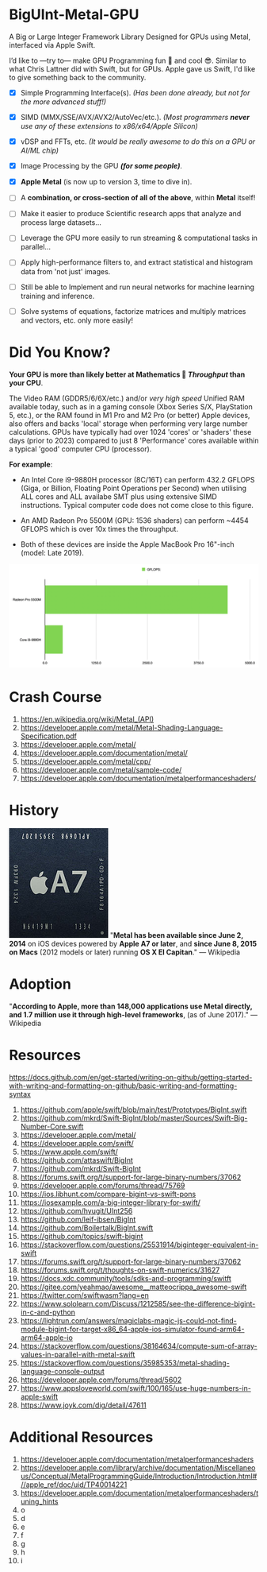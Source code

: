 # BigUInt-Metal-GPU
A Big or Large Integer Framework Library Designed for GPUs using Metal, interfaced via Apple Swift.

I’d like to —try to— make GPU Programming fun 🤩 and cool 😎. Similar to what Chris Lattner did with Swift, but for GPUs. Apple gave us Swift, I'd like to give something back to the community.

 - [x] Simple Programming Interface(s). *(Has been done already, but not for the more advanced stuff!)*

 - [x] SIMD (MMX/SSE/AVX/AVX2/AutoVec/etc.). *(Most programmers **never** use any of these extensions to x86/x64/Apple Silicon)*

 - [x] vDSP and FFTs, etc. *(It would be really awesome to do this on a GPU or AI/ML chip)*

 - [x] Image Processing by the GPU ***(for some people)***.

 - [x] **Apple Metal** (is now up to version 3, time to dive in).

 - [ ] A **combination, or cross-section of all of the above**, within **Metal** itself!

 - [ ] Make it easier to produce Scientific research apps that analyze and process large datasets…
 - [ ] Leverage the GPU more easily to run streaming & computational tasks in parallel…
 - [ ] Apply high-performance filters to, and extract statistical and histogram data from 'not just' images.
 - [ ] Still be able to Implement and run neural networks for machine learning training and inference.
 - [ ] Solve systems of equations, factorize matrices and multiply matrices and vectors, etc. only more easily!

# Did You Know?
**Your GPU is more than likely better at Mathematics 🧮 *Throughput* than your CPU**.

The Video RAM (GDDR5/6/6X/etc.) and/or *very high speed* Unified RAM available today, such as in a gaming console (Xbox Series S/X, PlayStation 5, etc.), or the RAM found in M1 Pro and M2 Pro (or better) Apple devices, also offers and backs 'local' storage when performing very large number calculations. GPUs have typically  had over 1024 'cores' or 'shaders' these days (prior to 2023) compared to just 8 'Performance' cores available within a typical 'good' computer CPU (processor).

**For example**:
 - An Intel Core i9-9880H processor (8C/16T) can perform 432.2 GFLOPS (Giga, or Billion, Floating Point Operations per Second) when utilising ALL cores and ALL availabe SMT plus using extensive SIMD instructions. Typical computer code does not come close to this figure.

 - An AMD Radeon Pro 5500M (GPU: 1536 shaders) can perform ~4454 GFLOPS which is over 10x times the throughput.
 - Both of these devices are inside the Apple MacBook Pro 16"-inch (model: Late 2019).

![Comparison of CPU vs GPU Performance.](/images/Comparison001.png)

# Crash Course

1. https://en.wikipedia.org/wiki/Metal_(API)
2. https://developer.apple.com/metal/Metal-Shading-Language-Specification.pdf
4. https://developer.apple.com/metal/
5. https://developer.apple.com/documentation/metal/
6. https://developer.apple.com/metal/cpp/
7. https://developer.apple.com/metal/sample-code/
8. https://developer.apple.com/documentation/metalperformanceshaders/

# History
![Apple A7 processor.](/images/AED20F3B-7CC0-4476-8203-D6B91878B6B0.jpeg)
"**Metal has been available since June 2, 2014** on iOS devices powered by **Apple A7 or later**, and **since June 8, 2015 on Macs** (2012 models or later) running **OS X El Capitan**." — Wikipedia

# Adoption
"**According to Apple, more than 148,000 applications use Metal directly, and 1.7 million use it through high-level frameworks**, (as of June 2017)." — Wikipedia

# Resources

https://docs.github.com/en/get-started/writing-on-github/getting-started-with-writing-and-formatting-on-github/basic-writing-and-formatting-syntax

1. https://github.com/apple/swift/blob/main/test/Prototypes/BigInt.swift
2. https://github.com/mkrd/Swift-BigInt/blob/master/Sources/Swift-Big-Number-Core.swift
3. https://developer.apple.com/metal/
4. https://developer.apple.com/swift/
5. https://www.apple.com/swift/
6. https://github.com/attaswift/BigInt
7. https://github.com/mkrd/Swift-BigInt
8. https://forums.swift.org/t/support-for-large-binary-numbers/37062
9. https://developer.apple.com/forums/thread/75769
10. https://ios.libhunt.com/compare-bigint-vs-swift-pons
11. https://iosexample.com/a-big-integer-library-for-swift/
12. https://github.com/hyugit/UInt256
13. https://github.com/leif-ibsen/BigInt
14. https://github.com/Boilertalk/BigInt.swift
15. https://github.com/topics/swift-bigint
16. https://stackoverflow.com/questions/25531914/biginteger-equivalent-in-swift
17. https://forums.swift.org/t/support-for-large-binary-numbers/37062
18. https://forums.swift.org/t/thoughts-on-swift-numerics/31627
19. https://docs.xdc.community/tools/sdks-and-programming/switft
20. https://gitee.com/yeahmao/awesome__matteocrippa_awesome-swift
21. https://twitter.com/swiftwasm?lang=en
22. https://www.sololearn.com/Discuss/1212585/see-the-difference-bigint-in-c-and-python
23. https://lightrun.com/answers/magiclabs-magic-js-could-not-find-module-bigint-for-target-x86_64-apple-ios-simulator-found-arm64-arm64-apple-io
24. https://stackoverflow.com/questions/38164634/compute-sum-of-array-values-in-parallel-with-metal-swift
25. https://stackoverflow.com/questions/35985353/metal-shading-language-console-output
26. https://developer.apple.com/forums/thread/5602
27. https://www.appsloveworld.com/swift/100/165/use-huge-numbers-in-apple-swift
28. https://www.joyk.com/dig/detail/47611

# Additional Resources
1. https://developer.apple.com/documentation/metalperformanceshaders
2. https://developer.apple.com/library/archive/documentation/Miscellaneous/Conceptual/MetalProgrammingGuide/Introduction/Introduction.html#//apple_ref/doc/uid/TP40014221
3. https://developer.apple.com/documentation/metalperformanceshaders/tuning_hints
4. o
5. d
6. e
7. f
8. g
9. h
10. i

